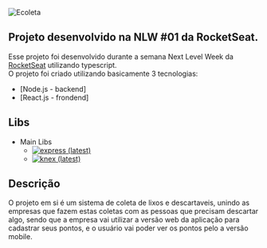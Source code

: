   ![Ecoleta][logo-image]
  ## Projeto desenvolvido na NLW #01 da RocketSeat.

  Esse projeto foi desenvolvido durante a semana Next Level Week da <a href="https://rocketseat.com.br/" target="_blank">RocketSeat</a> utilizando typescript.
  <br>O projeto foi criado utilizando basicamente 3 tecnologias:
  - [Node.js - backend]
  - [React.js - frondend]
  ## Libs
  - Main Libs
    - [![express (latest)](https://img.shields.io/npm/v/express/latest?label=Express&style=flat-square)][npm-express] 
    - [![knex (latest)](https://img.shields.io/npm/v/knex/latest?label=knex.js&style=flat-square)][npm-knex] 
  ## Descrição
  O projeto em si é um sistema de coleta de lixos e descartaveis, unindo as empresas que fazem estas coletas 
  com as pessoas que precisam descartar algo, 
  sendo que a empresa vai utilizar a versão web da aplicação para cadastrar seus pontos, 
  e o usuário vai poder ver os pontos pelo a versão mobile.
  
  <!-- Markdown link & img dfn's -->
  [logo-image]: https://user-images.githubusercontent.com/34342635/83749237-c663d700-a639-11ea-9ac8-64b25f99efb1.png
  [npm-react]: https://www.npmjs.com/package/react
  [npm-express]: https://www.npmjs.com/package/express
  [npm-knex]: https://www.npmjs.com/package/knex
